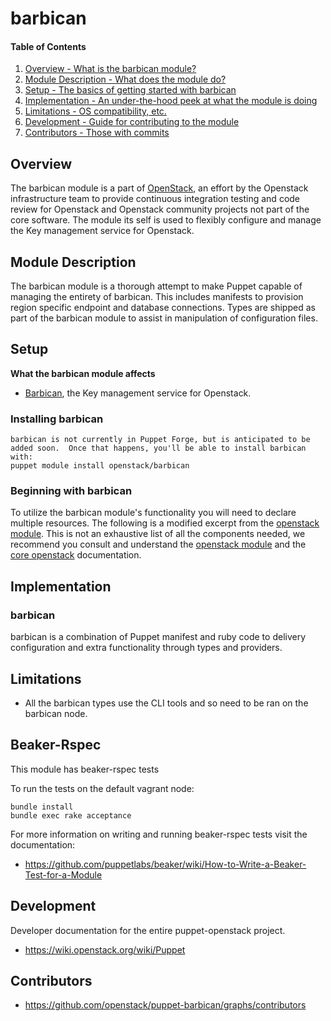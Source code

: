 barbican
=======

#### Table of Contents

1. [Overview - What is the barbican module?](#overview)
2. [Module Description - What does the module do?](#module-description)
3. [Setup - The basics of getting started with barbican](#setup)
4. [Implementation - An under-the-hood peek at what the module is doing](#implementation)
5. [Limitations - OS compatibility, etc.](#limitations)
6. [Development - Guide for contributing to the module](#development)
7. [Contributors - Those with commits](#contributors)

Overview
--------

The barbican module is a part of [OpenStack](https://github.com/openstack), an effort by the Openstack infrastructure team to provide continuous integration testing and code review for Openstack and Openstack community projects not part of the core software.  The module its self is used to flexibly configure and manage the Key management service for Openstack.

Module Description
------------------

The barbican module is a thorough attempt to make Puppet capable of managing the entirety of barbican.  This includes manifests to provision region specific endpoint and database connections.  Types are shipped as part of the barbican module to assist in manipulation of configuration files.

Setup
-----

**What the barbican module affects**

* [Barbican](https://wiki.openstack.org/wiki/Barbican), the Key management service for Openstack.

### Installing barbican

    barbican is not currently in Puppet Forge, but is anticipated to be added soon.  Once that happens, you'll be able to install barbican with:
    puppet module install openstack/barbican

### Beginning with barbican

To utilize the barbican module's functionality you will need to declare multiple resources.  The following is a modified excerpt from the [openstack module](https://github.com/stackfoge/puppet-openstack).  This is not an exhaustive list of all the components needed, we recommend you consult and understand the [openstack module](https://github.com/stackforge/puppet-openstack) and the [core openstack](http://docs.openstack.org) documentation.

Implementation
--------------

### barbican

barbican is a combination of Puppet manifest and ruby code to delivery configuration and extra functionality through types and providers.

Limitations
------------

* All the barbican types use the CLI tools and so need to be ran on the barbican node.

Beaker-Rspec
------------

This module has beaker-rspec tests

To run the tests on the default vagrant node:

```shell
bundle install
bundle exec rake acceptance
```

For more information on writing and running beaker-rspec tests visit the documentation:

* https://github.com/puppetlabs/beaker/wiki/How-to-Write-a-Beaker-Test-for-a-Module

Development
-----------

Developer documentation for the entire puppet-openstack project.

* https://wiki.openstack.org/wiki/Puppet

Contributors
------------

* https://github.com/openstack/puppet-barbican/graphs/contributors
